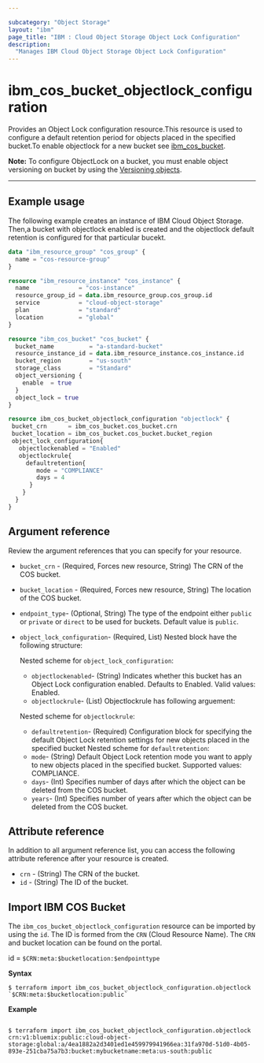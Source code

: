 ```yaml
---

subcategory: "Object Storage"
layout: "ibm"
page_title: "IBM : Cloud Object Storage Object Lock Configuration"
description: 
  "Manages IBM Cloud Object Storage Object Lock Configuration"
---
```


# ibm_cos_bucket_objectlock_configuration
Provides an  Object Lock configuration resource.This resource is used to configure a default retention period for objects placed in the specified bucket.To enable objectlock for a new bucket see [ibm_cos_bucket](https://registry.terraform.io/providers/IBM-Cloud/ibm/latest/docs/resources/cos_bucket).



**Note:**
To configure ObjectLock on a bucket, you must enable object versioning on bucket by using the [Versioning objects](https://cloud.ibm.com/docs/cloud-object-storage?topic=cloud-object-storage-versioning).

---

## Example usage
The following example creates an instance of IBM Cloud Object Storage. Then,a bucket with objectlock enabled is created and the objectlock default retention is configured for that particular bucekt.

```terraform
data "ibm_resource_group" "cos_group" {
  name = "cos-resource-group"
}

resource "ibm_resource_instance" "cos_instance" {
  name              = "cos-instance"
  resource_group_id = data.ibm_resource_group.cos_group.id
  service           = "cloud-object-storage"
  plan              = "standard"
  location          = "global"
}

resource "ibm_cos_bucket" "cos_bucket" {
  bucket_name          = "a-standard-bucket"
  resource_instance_id = data.ibm_resource_instance.cos_instance.id
  bucket_region        = "us-south"
  storage_class        = "Standard"
  object_versioning {
    enable  = true
  }
  object_lock = true
}

resource ibm_cos_bucket_objectlock_configuration "objectlock" {
 bucket_crn      = ibm_cos_bucket.cos_bucket.crn
 bucket_location = ibm_cos_bucket.cos_bucket.bucket_region
 object_lock_configuration{
   objectlockenabled = "Enabled"
   objectlockrule{
     defaultretention{
        mode = "COMPLIANCE"
        days = 4
      }
    }
  }
}

```

## Argument reference
Review the argument references that you can specify for your resource. 
- `bucket_crn` - (Required, Forces new resource, String) The CRN of the COS bucket.
- `bucket_location` - (Required, Forces new resource, String) The location of the COS bucket.
- `endpoint_type`- (Optional, String) The type of the endpoint either `public` or `private` or `direct` to be used for buckets. Default value is `public`.
- `object_lock_configuration`- (Required, List) Nested block have the following structure:
  
  Nested scheme for `object_lock_configuration`:
  - `objectlockenabled`- (String) Indicates whether this bucket has an Object Lock configuration enabled. Defaults to Enabled. Valid values: Enabled.
  - `objectlockrule`- (List) Objectlockrule has following arguement:
  
  Nested scheme for `objectlockrule`:
  - `defaultretention`- (Required) Configuration block for specifying the default Object Lock retention settings for new objects placed in the specified bucket
  Nested scheme for `defaultretention`:
  - `mode`- (String)  Default Object Lock retention mode you want to apply to new objects placed in the specified bucket. Supported values: COMPLIANCE.
  - `days`- (Int) Specifies number of days after which the object can be deleted from the COS bucket.
  - `years`- (Int) Specifies number of years after which the object can be deleted from the COS bucket.

## Attribute reference
In addition to all argument reference list, you can access the following attribute reference after your resource is created.

- `crn` - (String) The CRN of the bucket.
- `id` - (String) The ID of the bucket.

## Import IBM COS Bucket
The `ibm_cos_bucket_objectlock_configuration` resource can be imported by using the `id`. The ID is formed from the `CRN` (Cloud Resource Name). The `CRN` and bucket location can be found on the portal.

id = `$CRN:meta:$bucketlocation:$endpointtype`

**Syntax**

```
$ terraform import ibm_cos_bucket_objectlock_configuration.objectlock `$CRN:meta:$bucketlocation:public`

```

**Example**

```

$ terraform import ibm_cos_bucket_objectlock_configuration.objectlock crn:v1:bluemix:public:cloud-object-storage:global:a/4ea1882a2d3401ed1e459979941966ea:31fa970d-51d0-4b05-893e-251cba75a7b3:bucket:mybucketname:meta:us-south:public

```